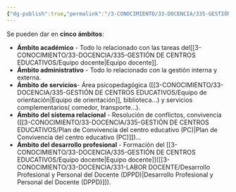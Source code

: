```yaml
---
{"dg-publish":true,"permalink":"/3-CONOCIMIENTO/33-DOCENCIA/335-GESTIÓN DE CENTROS EDUCATIVOS/Acuerdos en centros escolares/"}
---
```


Se pueden dar en **cinco ámbitos**: 
- **Ámbito académico** - Todo lo relacionado con las tareas del[[3-CONOCIMIENTO/33-DOCENCIA/335-GESTIÓN DE CENTROS EDUCATIVOS/Equipo docente\|Equipo docente]].
- **Ámbito administrativo** - Todo lo relacionado con la gestión interna y externa. 
- **Ámbito de servicios**- Área psicopedagógica ([[3-CONOCIMIENTO/33-DOCENCIA/335-GESTIÓN DE CENTROS EDUCATIVOS/Equipo de orientación\|Equipo de orientación]], biblioteca...) y servicios complementarios( comedor, transporte...).
- **Ámbito del sistema relacional** - Resolución de conflictos, convivencia ([[3-CONOCIMIENTO/33-DOCENCIA/335-GESTIÓN DE CENTROS EDUCATIVOS/Plan de Convivencia del centro educativo (PC)\|Plan de Convivencia del centro educativo (PC)]])...
- **Ámbito del desarrollo profesional** - Formación del [[3-CONOCIMIENTO/33-DOCENCIA/335-GESTIÓN DE CENTROS EDUCATIVOS/Equipo docente\|Equipo docente]]([[3-CONOCIMIENTO/33-DOCENCIA/331-LABOR DOCENTE/Desarrollo Profesional y Personal del Docente (DPPD)\|Desarrollo Profesional y Personal del Docente (DPPD)]]).
